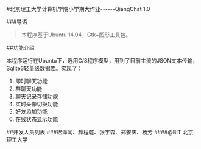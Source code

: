 #北京理工大学计算机学院小学期大作业------QiangChat 1.0

###导语
>本程序基于Ubuntu 14.04，Gtk+图形工具包。

##功能介绍

本程序运行在Ubuntu下，选用C/S程序模型，用到了目前主流的JSON文本传输，Sqlite3轻量级数据库。实现了：
1. 即时聊天功能
2. 群聊天功能
3. 聊天记录存储功能
4. 实时头像切换功能
5. 好友添加功能
6. 在线状态显示功能

##开发人员列表
###迟泽闻、郝程乾、张宇森、郑安庆、杨芳
####@BIT 北京理工大学
